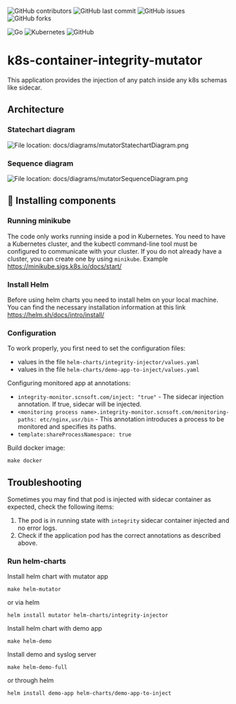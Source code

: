 ![GitHub contributors](https://img.shields.io/github/contributors/ScienceSoft-Inc/k8s-container-integrity-mutator)
![GitHub last commit](https://img.shields.io/github/last-commit/ScienceSoft-Inc/k8s-container-integrity-mutator)
![GitHub issues](https://img.shields.io/github/issues/ScienceSoft-Inc/k8s-container-integrity-mutator)
![GitHub forks](https://img.shields.io/github/forks/ScienceSoft-Inc/k8s-container-integrity-mutator)

![Go](https://img.shields.io/badge/go-%2300ADD8.svg?style=for-the-badge&logo=go&logoColor=white)
![Kubernetes](https://img.shields.io/badge/kubernetes-%23326ce5.svg?style=for-the-badge&logo=kubernetes&logoColor=white)
![GitHub](https://img.shields.io/badge/github-%23121011.svg?style=for-the-badge&logo=github&logoColor=white)

# k8s-container-integrity-mutator

This application provides the injection of any patch inside any k8s schemas like sidecar.

## Architecture

### Statechart diagram

![File location: docs/diagrams/mutatorStatechartDiagram.png](/docs/diagrams/mutatorStatechartDiagram.png?raw=true "Statechart diagram")

### Sequence diagram

![File location: docs/diagrams/mutatorSequenceDiagram.png](/docs/diagrams/mutatorSequenceDiagram.png?raw=true "Sequence diagram")

## :hammer: Installing components

### Running minikube

The code only works running inside a pod in Kubernetes.
You need to have a Kubernetes cluster, and the kubectl command-line tool must be configured to communicate with your cluster.
If you do not already have a cluster, you can create one by using `minikube`.
Example <https://minikube.sigs.k8s.io/docs/start/>

### Install Helm

Before using helm charts you need to install helm on your local machine.  
You can find the necessary installation information at this link https://helm.sh/docs/intro/install/

### Configuration

To work properly, you first need to set the configuration files:

+ values in the file `helm-charts/integrity-injector/values.yaml`
+ values in the file `helm-charts/demo-app-to-inject/values.yaml`

Configuring monitored app at annotations:
* `integrity-monitor.scnsoft.com/inject: "true"` - The sidecar injection annotation. If true, sidecar will be injected.
* `<monitoring process name>.integrity-monitor.scnsoft.com/monitoring-paths: etc/nginx,usr/bin` - This annotation introduces a process to be monitored and specifies its paths.
* `template:shareProcessNamespace: true`

Build docker image:

```
make docker
```

## Troubleshooting

Sometimes you may find that pod is injected with sidecar container as expected, check the following items:

1) The pod is in running state with `integrity` sidecar container injected and no error logs.
2) Check if the application pod has the correct annotations as described above.

### Run helm-charts

Install helm chart with mutator app

```
make helm-mutator
```

or via helm

```
helm install mutator helm-charts/integrity-injector
```

Install helm chart with demo app

```
make helm-demo
```

Install demo and syslog server

```
make helm-demo-full
```

or through helm

```
helm install demo-app helm-charts/demo-app-to-inject
```

